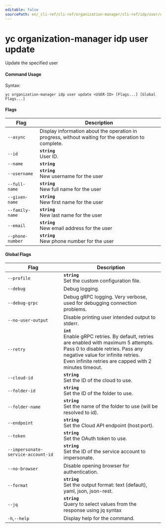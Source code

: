 ```yaml
---
editable: false
sourcePath: en/_cli-ref/cli-ref/organization-manager/cli-ref/idp/user/update.md
---
```


# yc organization-manager idp user update

Update the specified user

#### Command Usage

Syntax: 

`yc organization-manager idp user update <USER-ID> [Flags...] [Global Flags...]`

#### Flags

| Flag | Description |
|----|----|
|`--async`|Display information about the operation in progress, without waiting for the operation to complete.|
|`--id`|<b>`string`</b><br/>User ID.|
|`--name`|<b>`string`</b><br/>|
|`--username`|<b>`string`</b><br/>New username for the user|
|`--full-name`|<b>`string`</b><br/>New full name for the user|
|`--given-name`|<b>`string`</b><br/>New first name for the user|
|`--family-name`|<b>`string`</b><br/>New last name for the user|
|`--email`|<b>`string`</b><br/>New email address for the user|
|`--phone-number`|<b>`string`</b><br/>New phone number for the user|

#### Global Flags

| Flag | Description |
|----|----|
|`--profile`|<b>`string`</b><br/>Set the custom configuration file.|
|`--debug`|Debug logging.|
|`--debug-grpc`|Debug gRPC logging. Very verbose, used for debugging connection problems.|
|`--no-user-output`|Disable printing user intended output to stderr.|
|`--retry`|<b>`int`</b><br/>Enable gRPC retries. By default, retries are enabled with maximum 5 attempts.<br/>Pass 0 to disable retries. Pass any negative value for infinite retries.<br/>Even infinite retries are capped with 2 minutes timeout.|
|`--cloud-id`|<b>`string`</b><br/>Set the ID of the cloud to use.|
|`--folder-id`|<b>`string`</b><br/>Set the ID of the folder to use.|
|`--folder-name`|<b>`string`</b><br/>Set the name of the folder to use (will be resolved to id).|
|`--endpoint`|<b>`string`</b><br/>Set the Cloud API endpoint (host:port).|
|`--token`|<b>`string`</b><br/>Set the OAuth token to use.|
|`--impersonate-service-account-id`|<b>`string`</b><br/>Set the ID of the service account to impersonate.|
|`--no-browser`|Disable opening browser for authentication.|
|`--format`|<b>`string`</b><br/>Set the output format: text (default), yaml, json, json-rest.|
|`--jq`|<b>`string`</b><br/>Query to select values from the response using jq syntax|
|`-h`,`--help`|Display help for the command.|
